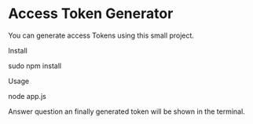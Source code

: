 # Access Token Generator

You can generate access Tokens using this small project.

Install 

sudo npm install

Usage

node app.js

Answer question an finally generated token will be shown in the terminal.
